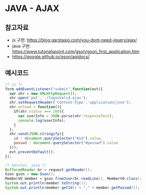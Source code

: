 # JAVA - AJAX

## 참고자료
- js 구현: https://blog.garstasio.com/you-dont-need-jquery/ajax/
- java 구현: https://www.tutorialspoint.com/gson/gson_first_application.htm
- https://google.github.io/gson/apidocs/

## 예시코드
```js
/* js */
form.addEventListener("submit",function(evt){
  var xhr = new XMLHttpRequest();
  xhr.open('put','./loginValid.ajax');
  xhr.setRequestHeader('Content-Type','application/json');
  xhr.onload = function(){
	if(xhr.status === 200){
	  var userInfo = JSON.parse(xhr.responseText);
	  console.log(userInfo);
	}
  };
  xhr.send(JSON.stringify({
	id : document.querySelector("#id").value,
	passwd : document.querySelector("#passwd").value
  }));
  evt.preventDefault();
});
```
```java
/* Servlet, java */
BufferedReader br = request.getReader();
Gson gson = new Gson();
MemberVO member = gson.fromJson(br.readLine(), MemberVO.class);
System.out.println(member.toString());
System.out.println(member.getId() + "," + member.getPasswd());
```
